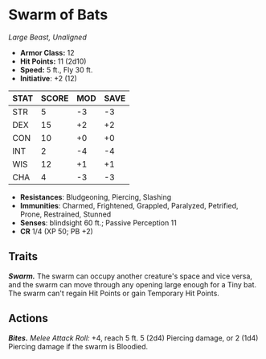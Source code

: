 # Swarm of Bats

*Large Beast, Unaligned*

- **Armor Class:** 12
- **Hit Points:** 11 (2d10)
- **Speed:** 5 ft., Fly 30 ft.
- **Initiative**: +2 (12)

|STAT|SCORE|MOD|SAVE|
| --- | --- | --- | ---- |
| STR | 5 | -3 | -3 |
| DEX | 15 | +2 | +2 |
| CON | 10 | +0 | +0 |
| INT | 2 | -4 | -4 |
| WIS | 12 | +1 | +1 |
| CHA | 4 | -3 | -3 |

- **Resistances**: Bludgeoning, Piercing, Slashing
- **Immunities**: Charmed, Frightened, Grappled, Paralyzed, Petrified, Prone, Restrained, Stunned
- **Senses**: blindsight 60 ft.; Passive Perception 11
- **CR** 1/4 (XP 50; PB +2)

## Traits

***Swarm.*** The swarm can occupy another creature's space and vice versa, and the swarm can move through any opening large enough for a Tiny bat. The swarm can't regain Hit Points or gain Temporary Hit Points.


## Actions

***Bites.*** *Melee Attack Roll:* +4, reach 5 ft. 5 (2d4) Piercing damage, or 2 (1d4) Piercing damage if the swarm is Bloodied.


